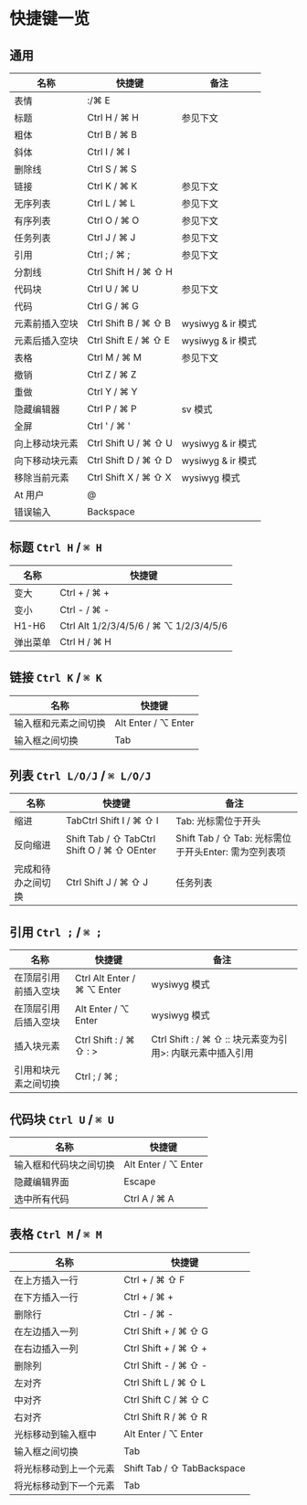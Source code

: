 # 快捷键一览

## 通用

| 名称      | 快捷键                   | 备注                  |
|---------|-----------------------|---------------------|
| 表情      | :/⌘ E                 |
| 标题      | Ctrl H / ⌘ H          | 参见下文                |
| 粗体      | Ctrl B / ⌘ B          |
| 斜体      | Ctrl I / ⌘ I          |
| 删除线     | Ctrl S / ⌘ S          |
| 链接      | Ctrl K / ⌘ K          | 参见下文                |
| 无序列表    | Ctrl L / ⌘ L          | 参见下文                |
| 有序列表    | Ctrl O / ⌘ O          | 参见下文                |
| 任务列表    | Ctrl J / ⌘ J          | 参见下文                |
| 引用      | Ctrl ; / ⌘ ;          | 参见下文                |
| 分割线     | Ctrl Shift H  / ⌘ ⇧ H |
| 代码块     | Ctrl U / ⌘ U          | 参见下文                |
| 代码      | Ctrl G / ⌘ G          |
| 元素前插入空块 | Ctrl Shift B / ⌘ ⇧ B  | wysiwyg &amp; ir 模式 |
| 元素后插入空块 | Ctrl Shift E / ⌘ ⇧ E  | wysiwyg &amp; ir 模式 |
| 表格      | Ctrl M / ⌘ M          | 参见下文                |
| 撤销      | Ctrl Z / ⌘ Z          |
| 重做      | Ctrl Y / ⌘ Y          |
| 隐藏编辑器   | Ctrl P / ⌘ P          | sv 模式               |
| 全屏      | Ctrl ' / ⌘ '          |
| 向上移动块元素 | Ctrl Shift U / ⌘ ⇧ U  | wysiwyg &amp; ir 模式 |
| 向下移动块元素 | Ctrl Shift D / ⌘ ⇧ D  | wysiwyg &amp; ir 模式 |
| 移除当前元素  | Ctrl Shift X / ⌘ ⇧ X  | wysiwyg 模式          |
| At 用户   | @                     |
| 错误输入    | Backspace             |

## 标题 `Ctrl H` / `⌘ H`

| 名称    | 快捷键                                    |
|-------|----------------------------------------|
| 变大    | Ctrl + / ⌘ +                           |
| 变小    | Ctrl - / ⌘ -                           |
| H1-H6 | Ctrl Alt 1/2/3/4/5/6 / ⌘ ⌥ 1/2/3/4/5/6 |
| 弹出菜单  | Ctrl H / ⌘ H                           |

## 链接 `Ctrl K` / `⌘ K`

| 名称         | 快捷键                 |
|------------|---------------------|
| 输入框和元素之间切换 | Alt Enter / ⌥ Enter |
| 输入框之间切换    | Tab                 |

## 列表 `Ctrl L/O/J` / `⌘ L/O/J`

| 名称        | 快捷键                                        | 备注                                      |
|-----------|--------------------------------------------|-----------------------------------------|
| 缩进        | TabCtrl Shift I / ⌘ ⇧ I                    | Tab: 光标需位于开头                            |
| 反向缩进      | Shift Tab / ⇧ TabCtrl Shift O / ⌘ ⇧ OEnter | Shift Tab / ⇧ Tab: 光标需位于开头Enter: 需为空列表项 |
| 完成和待办之间切换 | Ctrl Shift J / ⌘ ⇧ J                       | 任务列表                                    |

## 引用 `Ctrl ;` / `⌘ ;`

| 名称         | 快捷键                        | 备注                                           |
|------------|----------------------------|----------------------------------------------|
| 在顶层引用前插入空块 | Ctrl Alt Enter / ⌘ ⌥ Enter | wysiwyg 模式                                   |
| 在顶层引用后插入空块 | Alt Enter / ⌥ Enter        | wysiwyg 模式                                   |
| 插入块元素      | Ctrl Shift : / ⌘ ⇧ : &gt;  | Ctrl Shift : / ⌘ ⇧ :: 块元素变为引用&gt;: 内联元素中插入引用 |
| 引用和块元素之间切换 | Ctrl ; / ⌘ ;               |

## 代码块 `Ctrl U` / `⌘ U`

| 名称          | 快捷键                 |
|-------------|---------------------|
| 输入框和代码块之间切换 | Alt Enter / ⌥ Enter |
| 隐藏编辑界面      | Escape              |
| 选中所有代码      | Ctrl A / ⌘ A        |

## 表格 `Ctrl M` / `⌘ M`

| 名称          | 快捷键                        |
|-------------|----------------------------|
| 在上方插入一行     | Ctrl + / ⌘ ⇧ F             |
| 在下方插入一行     | Ctrl + / ⌘ +               |
| 删除行         | Ctrl - / ⌘ -               |
| 在左边插入一列     | Ctrl Shift + / ⌘ ⇧ G       |
| 在右边插入一列     | Ctrl Shift + / ⌘ ⇧ +       |
| 删除列         | Ctrl Shift - / ⌘ ⇧ -       |
| 左对齐         | Ctrl Shift L / ⌘ ⇧ L       |
| 中对齐         | Ctrl Shift C / ⌘ ⇧ C       |
| 右对齐         | Ctrl Shift R / ⌘ ⇧ R       |
| 光标移动到输入框中   | Alt Enter / ⌥ Enter        |
| 输入框之间切换     | Tab                        |
| 将光标移动到上一个元素 | Shift Tab / ⇧ TabBackspace |
| 将光标移动到下一个元素 | Tab                        |
